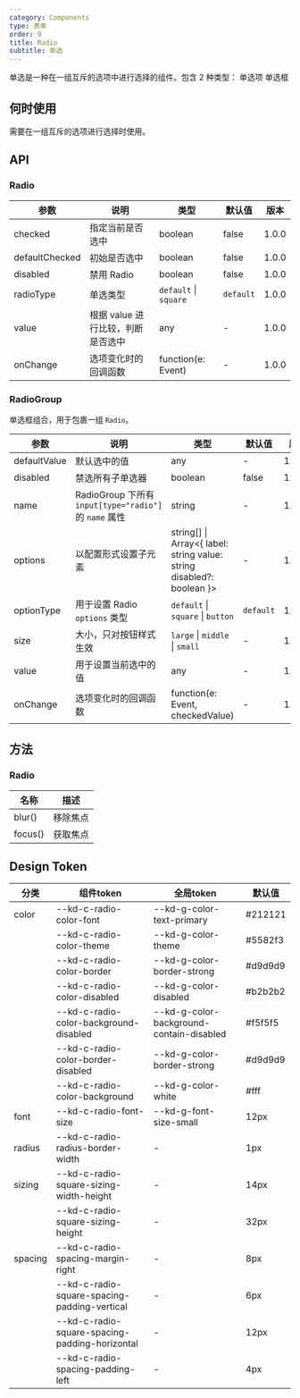 ```yaml
---
category: Components
type: 表单
order: 9
title: Radio
subtitle: 单选
---
```


单选是一种在一组互斥的选项中进行选择的组件。包含 2 种类型：
单选项
单选框

## 何时使用
需要在一组互斥的选项进行选择时使用。


## API

### Radio

| 参数           | 说明                              | 类型                  | 默认值    | 版本   |
| -------------- | --------------------------------- | --------------------- | --------- | ------ |
| checked        | 指定当前是否选中                  | boolean               | false     | 1.0.0 |
| defaultChecked | 初始是否选中                      | boolean               | false     | 1.0.0 |
| disabled       | 禁用 Radio                        | boolean               | false     | 1.0.0 |
| radioType      | 单选类型                          | `default` \| `square` | `default` | 1.0.0 |
| value          | 根据 value 进行比较，判断是否选中 | any                   | -         | 1.0.0 |
| onChange | 选项变化时的回调函数 | function(e: Event) | - | 1.0.0 |


### RadioGroup

单选框组合，用于包裹一组 `Radio`。

| 参数 | 说明 | 类型 | 默认值 | 版本 |
| --- | --- | --- | --- | --- |
| defaultValue | 默认选中的值 | any | - | 1.0.0 |
| disabled | 禁选所有子单选器 | boolean | false | 1.0.0 |
| name | RadioGroup 下所有 `input[type="radio"]` 的 `name` 属性 | string | - | 1.0.0 |
| options | 以配置形式设置子元素 | string\[] \| Array&lt;{ label: string value: string disabled?: boolean }> | - | 1.0.0 |
| optionType | 用于设置 Radio `options` 类型 | `default` \| `square` \| `button` | `default` | 1.0.0 |
| size | 大小，只对按钮样式生效 | `large` \| `middle` \| `small` | - | 1.0.0 |
| value | 用于设置当前选中的值 | any | - | 1.0.0 |
| onChange | 选项变化时的回调函数 | function(e: Event, checkedValue) | - | 1.6.19 |

## 方法

### Radio

| 名称    | 描述     |
| ------- | -------- |
| blur()  | 移除焦点 |
| focus() | 获取焦点 |

## Design Token

| 分类 | 组件token | 全局token | 默认值 |
| --- | --- | --- | --- |
| color | --kd-c-radio-color-font | --kd-g-color-text-primary | #212121 |
|  | --kd-c-radio-color-theme | --kd-g-color-theme | #5582f3 |
|  | --kd-c-radio-color-border | --kd-g-color-border-strong | #d9d9d9 |
|  | --kd-c-radio-color-disabled | --kd-g-color-disabled | #b2b2b2 |
|  | --kd-c-radio-color-background-disabled | --kd-g-color-background-contain-disabled | #f5f5f5 |
|  | --kd-c-radio-color-border-disabled | --kd-g-color-border-strong | #d9d9d9 |
|  | --kd-c-radio-color-background | --kd-g-color-white | #fff |
| font | --kd-c-radio-font-size | --kd-g-font-size-small | 12px |
| radius | --kd-c-radio-radius-border-width | - | 1px |
| sizing | --kd-c-radio-square-sizing-width-height | - | 14px |
|  | --kd-c-radio-square-sizing-height | - | 32px |
| spacing | --kd-c-radio-spacing-margin-right | - | 8px |
|  | --kd-c-radio-square-spacing-padding-vertical | - | 6px |
|  | --kd-c-radio-square-spacing-padding-horizontal | - | 12px |
|  | --kd-c-radio-spacing-padding-left | - | 4px |

